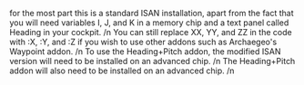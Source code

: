 for the most part this is a standard ISAN installation,
apart from the fact that you will need variables I, J, and K in a memory chip and a text panel called Heading in your cockpit. /n
You can still replace XX, YY, and ZZ in the code with :X, :Y, and :Z if you wish to use other addons such as Archaegeo's Waypoint addon. /n
To use the Heading+Pitch addon, the modified ISAN version will need to be installed on an advanced chip. /n
The Heading+Pitch addon will also need to be installed on an advanced chip. /n
